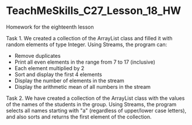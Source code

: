 # TeachMeSkills_C27_Lesson_18_HW
Homework for the eighteenth lesson

Task 1.
We created a collection of the ArrayList class and filled it with random elements of type Integer.
Using Streams, the program can:
- Remove duplicates
- Print all even elements in the range from 7 to 17 (inclusive)
- Each element multiplied by 2
- Sort and display the first 4 elements
- Display the number of elements in the stream
- Display the arithmetic mean of all numbers in the stream


Task 2.
We have created a collection of the ArrayList class with the values ​​of the names of the students in the group.
Using Streams, the program selects all names starting with "a" (regardless of upper/lower case letters), and also sorts and returns the first element of the collection.
